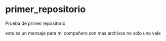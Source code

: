 # primer_repositorio
Prueba de primer repositorio


este es un mensaje para mi compañero son mas archivos no solo uno vale